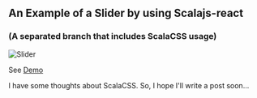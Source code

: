 ## An Example of a Slider by using Scalajs-react
### (A separated branch that includes ScalaCSS usage)



![Slider](http://projects.scalapro.net/slider1.gif)


See [Demo](http://projects.scalapro.net/scalajs-react-slider/)

I have some thoughts about ScalaCSS. So, I hope I'll write a post soon...


